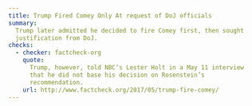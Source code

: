```yaml
---
title: Trump Fired Comey Only At request of DoJ officials
summary:
  Trump later admitted he decided to fire Comey first, then sought
  justification from DoJ.
checks:
  - checker: factcheck-org
    quote:
      Trump, however, told NBC’s Lester Holt in a May 11 interview
      that he did not base his decision on Rosenstein’s
      recommendation.
    url: http://www.factcheck.org/2017/05/trump-fire-comey/
---
```

